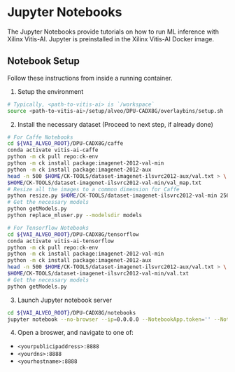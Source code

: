 # Jupyter Notebooks

The Jupyter Notebooks provide tutorials on how to run ML inference with Xilinx Vitis-AI.
Jupyter is preinstalled in the Xilinx Vitis-AI Docker image.

## Notebook Setup

Follow these instructions from inside a running container.

1. Setup the environment
  ```sh
  # Typically, <path-to-vitis-ai> is `/workspace`
  source <path-to-vitis-ai>/setup/alveo/DPU-CADX8G/overlaybins/setup.sh
  ```

2. Install the necessary dataset (Proceed to next step, if already done)
  ```sh
  # For Caffe Notebooks
  cd ${VAI_ALVEO_ROOT}/DPU-CADX8G/caffe
  conda activate vitis-ai-caffe
  python -m ck pull repo:ck-env
  python -m ck install package:imagenet-2012-val-min
  python -m ck install package:imagenet-2012-aux
  head -n 500 $HOME/CK-TOOLS/dataset-imagenet-ilsvrc2012-aux/val.txt > \
  $HOME/CK-TOOLS/dataset-imagenet-ilsvrc2012-val-min/val_map.txt
  # Resize all the images to a common dimension for Caffe
  python resize.py $HOME/CK-TOOLS/dataset-imagenet-ilsvrc2012-val-min 256 256
  # Get the necessary models
  python getModels.py
  python replace_mluser.py --modelsdir models

  # For Tensorflow Notebooks
  cd ${VAI_ALVEO_ROOT}/DPU-CADX8G/tensorflow
  conda activate vitis-ai-tensorflow
  python -m ck pull repo:ck-env
  python -m ck install package:imagenet-2012-val-min
  python -m ck install package:imagenet-2012-aux
  head -n 500 $HOME/CK-TOOLS/dataset-imagenet-ilsvrc2012-aux/val.txt > \
  $HOME/CK-TOOLS/dataset-imagenet-ilsvrc2012-val-min/val.txt
  # Get the necessary models
  python getModels.py
  ```

3. Launch Jupyter notebook server
  ```sh
  cd ${VAI_ALVEO_ROOT}/DPU-CADX8G/notebooks
  jupyter notebook --no-browser --ip=0.0.0.0 --NotebookApp.token='' --NotebookApp.password=''
  ```

4. Open a broswer, and navigate to one of:
  - `<yourpublicipaddress>:8888`
  - `<yourdns>:8888`
  - `<yourhostname>:8888`
